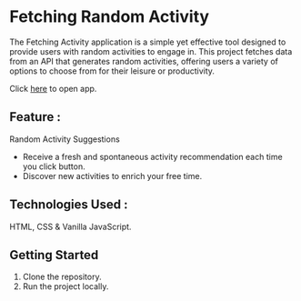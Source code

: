 # Fetching Random Activity
The Fetching Activity application is a simple yet effective tool designed to provide users with random activities to engage in. This project fetches data from an API that generates random activities, offering users a variety of options to choose from for their leisure or productivity.

Click [here](https://amancantgit.github.io/Fetching-Activity/) to open app.

## Feature :
Random Activity Suggestions
- Receive a fresh and spontaneous activity recommendation each time you click button.
- Discover new activities to enrich your free time.

## Technologies Used :
HTML, CSS & Vanilla JavaScript.

## Getting Started
1. Clone the repository.
2. Run the project locally.
